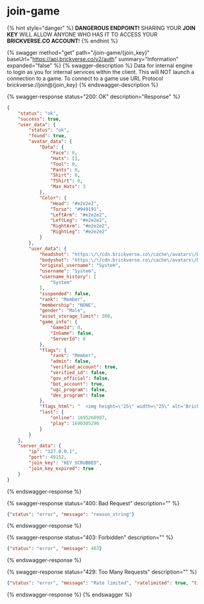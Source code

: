 # join-game

{% hint style="danger" %}
**DANGEROUS ENDPOINT!** SHARING YOUR **JOIN KEY** WILL ALLOW ANYONE WHO HAS IT TO ACCESS YOUR **BRICKVERSE.CO ACCOUNT**!
{% endhint %}

{% swagger method="get" path="/join-game/{join_key}" baseUrl="https://api.brickverse.co/v2/auth" summary="Information" expanded="false" %}
{% swagger-description %}
Data for internal engine to login as you for internal services within the client. This will NOT launch a connection to a game. To connect to a game use URL Protocol brickverse://join@{join\_key}
{% endswagger-description %}

{% swagger-response status="200: OK" description="Response" %}
```json
{
    "status": "ok",
    "success": true,
    "user_data": {
        "status": "ok",
        "found": true,
        "avatar_data": {
            "Data": {
                "Face": 0,
                "Hats": [],
                "Tool": 0,
                "Pants": 0,
                "Shirt": 0,
                "TShirt": 0,
                "Max_Hats": 3
            },
            "Color": {
                "Head": "#e2e2e2",
                "Torso": "#949191",
                "LeftArm": "#e2e2e2",
                "LeftLeg": "#e2e2e2",
                "RightArm": "#e2e2e2",
                "RightLeg": "#e2e2e2"
            }
        },
        "user_data": {
            "headshot": "https:\/\/cdn.brickverse.co\/cache\/avatars\/Default_Head.png",
            "bodyshot": "https:\/\/cdn.brickverse.co\/cache\/avatars\/Default.png",
            "original_username": "System",
            "username": "System",
            "username_history": [
                "System"
            ],
            "suspended": false,
            "rank": "Member",
            "membership": "NONE",
            "gender": "Male",
            "asset_storage_limit": 300,
            "game_info": {
                "GameId": 0,
                "InGame": false,
                "ServerId": 0
            },
            "flags": {
                "rank": "Member",
                "admin": false,
                "verified_account": true,
                "verified_id": false,
                "gov_official": false,
                "bot_account": true,
                "ugc_program": false,
                "dev_program": false
            },
            "flags_html": "  <img height=\"25\" width=\"25\" alt='BrickVerse Verified' class='avimg' src='https:\/\/cdn.brickverse.co\/img\/brand\/Verified.png'>  <img height=\"25\" width=\"25\" alt='Bot Account' class='avimg' src='https:\/\/cdn.brickverse.co\/img\/brand\/Bot.png'>",
            "last": {
                "online": 1695260907,
                "play": 1690305296
            }
        }
    },
    "server_data": {
        "ip": "127.0.0.1",
        "port": 49152,
        "join_key": "KEY_SCRUBBED",
        "join_key_expired": true
    }
}
```
{% endswagger-response %}

{% swagger-response status="400: Bad Request" description="" %}
```json
{"status": "error", "message": "reason_string"}
```
{% endswagger-response %}

{% swagger-response status="403: Forbidden" description="" %}
```json
{"status": "error", "message": 403}
```
{% endswagger-response %}

{% swagger-response status="429: Too Many Requests" description="" %}
```json
{"status": "error", "message": "Rate limited", "ratelimited": true, "time": "seconds_string"}
```
{% endswagger-response %}
{% endswagger %}
